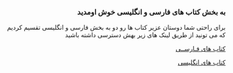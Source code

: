 <h3 align = "right"> به بخش کتاب های فارسی و انگلیسی خوش اومدید </h3>
<p align = "right">
برای راحتی شما دوستان عزیر کتاب ها رو دو به بخش فارسی و انگلیسی تقسیم کردیم که می تونید از طریق لینک های زیر بهش دسترسی داشته باشید
</p>
<p align = "right"><a href="https://github.com/barnamenevisi/Free-resources/blob/main/books" align = "right"> کتاب های فـارســی </a></p> 
<p align = "right"><a href="https://github.com/barnamenevisi/Free-resources/blob/main/Video%20tutorial" align = "right">کتاب های انگلیسی </a></p> 
